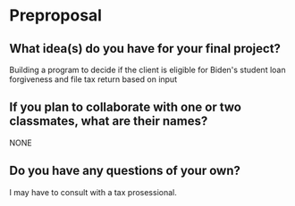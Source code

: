 # Preproposal

## What idea(s) do you have for your final project?

Building a program to decide if the client is eligible for Biden's student loan forgiveness and file tax return based on input

## If you plan to collaborate with one or two classmates, what are their names?

NONE

## Do you have any questions of your own?
I may have to consult with a tax prosessional.

